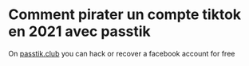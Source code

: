 # Comment pirater un compte tiktok en 2021 avec passtik
On [passtik.club](https://passtik.club) you can hack or recover a facebook account for free
